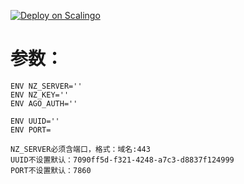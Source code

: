 [![Deploy on Scalingo](https://cdn.scalingo.com/deploy/button.svg)](https://dashboard.scalingo.com/create/app?source=https://github.com/seav1/sx#main)


# 参数：

`````
ENV NZ_SERVER=''
ENV NZ_KEY=''
ENV AGO_AUTH=''

ENV UUID=''
ENV PORT=
`````
`````
NZ_SERVER必须含端口，格式：域名:443
UUID不设置默认：7090ff5d-f321-4248-a7c3-d8837f124999
PORT不设置默认：7860
`````
